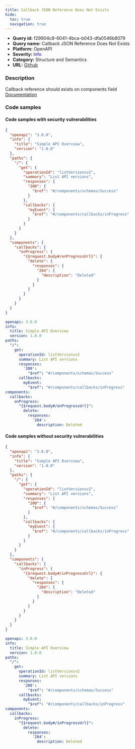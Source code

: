 ```yaml
---
title: Callback JSON Reference Does Not Exists
hide:
  toc: true
  navigation: true
---
```


<style>
  .highlight .hll {
    background-color: #ff171742;
  }
  .md-content {
    max-width: 1100px;
    margin: 0 auto;
  }
</style>

-   **Query id:** f29904c8-6041-4bca-b043-dfa0546b8079
-   **Query name:** Callback JSON Reference Does Not Exists
-   **Platform:** OpenAPI
-   **Severity:** <span style="color:#00C">Info</span>
-   **Category:** Structure and Semantics
-   **URL:** [Github](https://github.com/Checkmarx/kics/tree/master/assets/queries/openAPI/3.0/json_reference_does_not_exists_callback)

### Description
Callback reference should exists on components field<br>
[Documentation](https://swagger.io/specification/#components-object)

### Code samples
#### Code samples with security vulnerabilities
```json title="Positive test num. 1 - json file" hl_lines="19"
{
  "openapi": "3.0.0",
  "info": {
    "title": "Simple API Overview",
    "version": "1.0.0"
  },
  "paths": {
    "/": {
      "get": {
        "operationId": "listVersionsv2",
        "summary": "List API versions",
        "responses": {
          "200": {
            "$ref": "#/components/schemas/Success"
          }
        },
        "callbacks": {
          "myEvent": {
            "$ref": "#/components/callbacks/inProgress"
          }
        }
      }
    }
  },
  "components": {
    "callbacks": {
      "onProgress": {
        "{$request.body#/onProgressUrl}": {
          "delete": {
            "responses": {
              "204": {
                "description": "Deleted"
              }
            }
          }
        }
      }
    }
  }
}

```
```yaml title="Positive test num. 2 - yaml file" hl_lines="15"
openapi: 3.0.0
info:
  title: Simple API Overview
  version: 1.0.0
paths:
  "/":
    get:
      operationId: listVersionsv2
      summary: List API versions
      responses:
        '200':
          "$ref": "#/components/schemas/Success"
      callbacks:
        myEvent:
          "$ref": "#/components/callbacks/inProgress"
components:
  callbacks:
    onProgress:
      "{$request.body#/onProgressUrl}":
        delete:
          responses:
            '204':
              description: Deleted

```


#### Code samples without security vulnerabilities
```json title="Negative test num. 1 - json file"
{
  "openapi": "3.0.0",
  "info": {
    "title": "Simple API Overview",
    "version": "1.0.0"
  },
  "paths": {
    "/": {
      "get": {
        "operationId": "listVersionsv2",
        "summary": "List API versions",
        "responses": {
          "200": {
            "$ref": "#/components/schemas/Success"
          }
        },
        "callbacks": {
          "myEvent": {
            "$ref": "#/components/callbacks/inProgress"
          }
        }
      }
    }
  },
  "components": {
    "callbacks": {
      "inProgress": {
        "{$request.body#/inProgressUrl}": {
          "delete": {
            "responses": {
              "204": {
                "description": "Deleted"
              }
            }
          }
        }
      }
    }
  }
}

```
```yaml title="Negative test num. 2 - yaml file"
openapi: 3.0.0
info:
  title: Simple API Overview
  version: 1.0.0
paths:
  "/":
    get:
      operationId: listVersionsv2
      summary: List API versions
      responses:
        '200':
          "$ref": "#/components/schemas/Success"
      callbacks:
        myEvent:
          "$ref": "#/components/callbacks/inProgress"
components:
  callbacks:
    inProgress:
      "{$request.body#/inProgressUrl}":
        delete:
          responses:
            '204':
              description: Deleted

```
